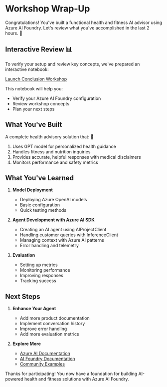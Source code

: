 # Workshop Wrap-Up

Congratulations! You've built a functional health and fitness AI advisor using Azure AI Foundry. Let's review what you've accomplished in the last 2 hours. 🎉

## Interactive Review 📊
To verify your setup and review key concepts, we've prepared an interactive notebook:

[Launch Conclusion Workshop](2-notebooks/3-quality_attributes/1-Observability.ipynb)

This notebook will help you:
- Verify your Azure AI Foundry configuration
- Review workshop concepts
- Plan your next steps

## What You've Built

A complete health advisory solution that: 🏥
1. Uses GPT model for personalized health guidance
2. Handles fitness and nutrition inquiries
3. Provides accurate, helpful responses with medical disclaimers
4. Monitors performance and safety metrics

## What You've Learned

1. **Model Deployment**
   - Deploying Azure OpenAI models
   - Basic configuration
   - Quick testing methods

2. **Agent Development with Azure AI SDK**
   - Creating an AI agent using AIProjectClient
   - Handling customer queries with InferenceClient
   - Managing context with Azure AI patterns
   - Error handling and telemetry

3. **Evaluation**
   - Setting up metrics
   - Monitoring performance
   - Improving responses
   - Tracking success

## Next Steps

1. **Enhance Your Agent**
   - Add more product documentation
   - Implement conversation history
   - Improve error handling
   - Add more evaluation metrics

2. **Explore More**
   - [Azure AI Documentation](https://learn.microsoft.com/azure/ai-services/)
   - [AI Foundry Documentation](https://learn.microsoft.com/azure/ai-foundry/)
   - [Community Examples](https://github.com/topics/azure-ai-foundry)

Thanks for participating! You now have a foundation for building AI-powered health and fitness solutions with Azure AI Foundry.
